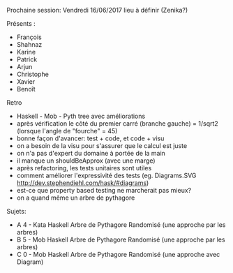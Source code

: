 Prochaine session: Vendredi 16/06/2017
lieu à définir (Zenika?)

Présents :
- François
- Shahnaz
- Karine
- Patrick
- Arjun
- Christophe
- Xavier
- Benoît


Retro
- Haskell - Mob - Pyth tree avec améliorations
- après vérification le côté du premier carré (branche gauche) = 1/sqrt2 (lorsque l'angle de "fourche" = 45)
- bonne façon d'avancer: test + code, et code + visu
- on a besoin de la visu pour s'assurer que le calcul est juste
- on n'a pas d'expert du domaine à portée de la main
- il manque un shouldBeApprox (avec une marge)
- après refactoring, les tests unitaires sont utiles
- comment améliorer l'expressivité des tests (eg. Diagrams.SVG http://dev.stephendiehl.com/hask/#diagrams)
- est-ce que property based testing ne marcherait pas mieux? 
- on a quand même un arbre de pythagore


Sujets:
- A 4 - Kata Haskell Arbre de Pythagore Randomisé (une approche par les arbres)
- B 5 - Mob Haskell Arbre de Pythagore Randomisé (une approche par les arbres)
- C 0 - Mob Haskell Arbre de Pythagore Randomisé (une approche avec Diagram)




